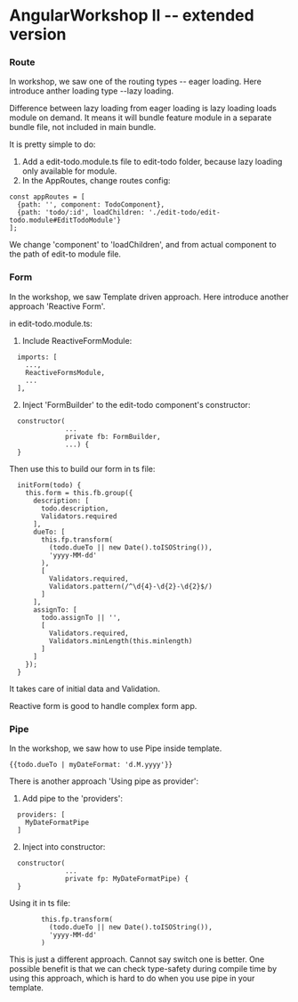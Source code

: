 # AngularWorkshop II -- extended version

### Route
In workshop, we saw one of the routing types -- eager loading.
Here introduce anther loading type --lazy loading. 

Difference between lazy loading from eager loading is lazy loading loads module on demand.
It means it will bundle feature module in a separate bundle file, not included in main bundle.

It is pretty simple to do:
1. Add a edit-todo.module.ts file to edit-todo folder, because lazy loading only available for module.
2. In the AppRoutes, change routes config:
```
const appRoutes = [
  {path: '', component: TodoComponent},
  {path: 'todo/:id', loadChildren: './edit-todo/edit-todo.module#EditTodoModule'}
];
```
We change 'component' to 'loadChildren', and from actual component to the path of edit-to module file.


### Form
In the workshop, we saw Template driven approach.
Here introduce another approach 'Reactive Form'.

in edit-todo.module.ts:
1. Include ReactiveFormModule:
```
  imports: [
    ...,
    ReactiveFormsModule,
    ...
  ],
```

2. Inject 'FormBuilder' to the edit-todo component's constructor:
```
  constructor(
              ...
              private fb: FormBuilder,
              ...) {
  }
```
Then use this to build our form in ts file:
```
  initForm(todo) {
    this.form = this.fb.group({
      description: [
        todo.description,
        Validators.required
      ],
      dueTo: [
        this.fp.transform(
          (todo.dueTo || new Date().toISOString()),
          'yyyy-MM-dd'
        ),
        [
          Validators.required,
          Validators.pattern(/^\d{4}-\d{2}-\d{2}$/)
        ]
      ],
      assignTo: [
        todo.assignTo || '',
        [
          Validators.required,
          Validators.minLength(this.minlength)
        ]
      ]
    });
  }
```
It takes care of initial data and Validation.

Reactive form is good to handle complex form app.


### Pipe

In the workshop, we saw how to use Pipe inside template.
```
{{todo.dueTo | myDateFormat: 'd.M.yyyy'}}
```
There is another approach 'Using pipe as provider':

1. Add pipe to the 'providers':
```
  providers: [
    MyDateFormatPipe
  ]
```

2. Inject into constructor:
```
  constructor(
              ...
              private fp: MyDateFormatPipe) {
  }
```

Using it in ts file:
```
        this.fp.transform(
          (todo.dueTo || new Date().toISOString()),
          'yyyy-MM-dd'
        )
```

This is just a different approach. Cannot say switch one is better. 
One possible benefit is that we can check type-safety during compile time by using this approach,
which is hard to do when you use pipe in your template.
